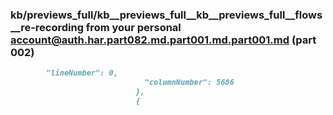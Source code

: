 ### kb/previews_full/kb__previews_full__kb__previews_full__flows__re-recording from your personal account@auth.har.part082.md.part001.md.part001.md (part 002)

```md
        "lineNumber": 0,
                              "columnNumber": 5686
                            },
                            {
```

```

